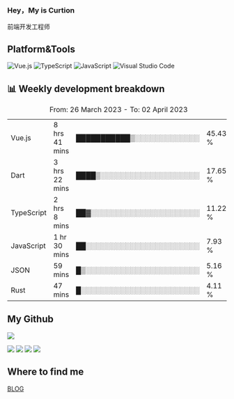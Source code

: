 ### Hey，My is Curtion
前端开发工程师
## Platform&Tools

![Vue.js](https://img.shields.io/badge/-Vue.js-4FC08D?style=flat-square&logo=Vue.js&logoColor=white)
![TypeScript](https://img.shields.io/badge/-TypeScript-007ACC?style=flat-square&logo=typescript&logoColor=white)
![JavaScript](https://img.shields.io/badge/-JavaScript-F7DF1E?style=flat-square&logo=javascript&logoColor=black)
![Visual Studio Code](https://img.shields.io/badge/-VSCode-007ACC?style=flat-square&logo=Visual-Studio-Code&logoColor=white)

## 📊 Weekly development breakdown

<!--START_SECTION:waka-->

<table><caption>From: 26 March 2023 - To: 02 April 2023</caption><tr><td>Vue.js</td><td>8 hrs 41 mins</td><td>███████████▒░░░░░░░░░░░░░</td><td>45.43 %</td></tr><tr><td>Dart</td><td>3 hrs 22 mins</td><td>████▒░░░░░░░░░░░░░░░░░░░░</td><td>17.65 %</td></tr><tr><td>TypeScript</td><td>2 hrs 8 mins</td><td>██▓░░░░░░░░░░░░░░░░░░░░░░</td><td>11.22 %</td></tr><tr><td>JavaScript</td><td>1 hr 30 mins</td><td>██░░░░░░░░░░░░░░░░░░░░░░░</td><td>7.93 %</td></tr><tr><td>JSON</td><td>59 mins</td><td>█▒░░░░░░░░░░░░░░░░░░░░░░░</td><td>5.16 %</td></tr><tr><td>Rust</td><td>47 mins</td><td>█░░░░░░░░░░░░░░░░░░░░░░░░</td><td>4.11 %</td></tr></table>

<!--END_SECTION:waka-->

## My Github

![](http://github-profile-summary-cards.vercel.app/api/cards/profile-details?username=curtion&theme=nord_bright)

![](http://github-profile-summary-cards.vercel.app/api/cards/stats?username=curtion&theme=nord_bright)
![](http://github-profile-summary-cards.vercel.app/api/cards/productive-time?username=curtion&theme=nord_bright&utcOffset=8)
![](http://github-profile-summary-cards.vercel.app/api/cards/repos-per-language?username=curtion&theme=nord_bright)
![](http://github-profile-summary-cards.vercel.app/api/cards/most-commit-language?username=curtion&theme=nord_bright)

## Where to find me

[BLOG](https://blog.3gxk.net)
